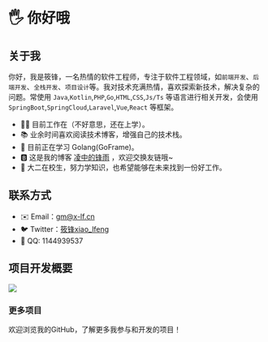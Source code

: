 # 🖐️ 你好哦

## 关于我

你好，我是筱锋，一名热情的软件工程师，专注于软件工程领域，如`前端开发`、`后端开发`、`全栈开发`、`项目设计`等。我对技术充满热情，喜欢探索新技术，解决复杂的问题。常使用 `Java`,`Kotlin`,`PHP`,`Go`,`HTML`,`CSS`,`Js/Ts` 等语言进行相关开发，会使用 `SpringBoot`,`SpringCloud`,`Laravel`,`Vue`,`React` 等框架。

- 👨‍💻 目前工作在（不好意思，还在上学）。
- 📚 业余时间喜欢阅读技术博客，增强自己的技术栈。
- 🌱 目前正在学习 Golang(GoFrame)。
- 🅱️ 这是我的博客 [凌中的锋雨](https://blog.x-lf.com/) ，欢迎交换友链哦~
- 🏢 大二在校生，努力学知识，也希望能够在未来找到一份好工作。

## 联系方式

- ✉️ Email：gm@x-lf.cn
- 🐦 Twitter：[筱锋xiao_lfeng](https://twitter.com/lfeng_xiao)
- 🐧 QQ: 1144939537


## 项目开发概要

<div style="width: 100vh">
    <img src="https://api.githubtrends.io/user/svg/XiaoLFeng/langs?time_range=one_year&include_private=True&compact=True&theme=classic" style="margin: 0 auto">
</div>

### 更多项目

欢迎浏览我的GitHub，了解更多我参与和开发的项目！
